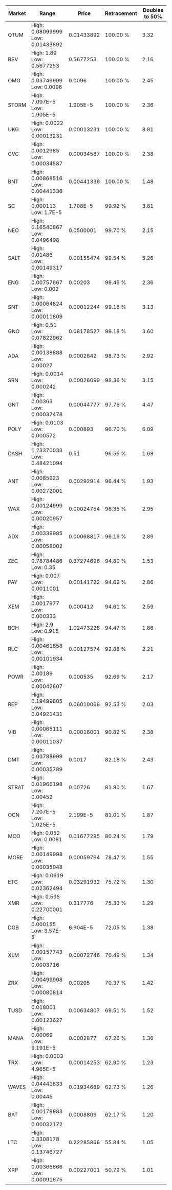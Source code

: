 | Market | Range | Price| Retracement | Doubles to 50% |
| --- | --- | --- | --- | --- |
| QTUM | High: 0.08099999<br />Low: 0.01433892 | 0.01433892 | 100.00 % | 3.32 |
| BSV | High: 1.89<br />Low: 0.5677253 | 0.5677253 | 100.00 % | 2.16 |
| OMG | High: 0.03749999<br />Low: 0.0096 | 0.0096 | 100.00 % | 2.45 |
| STORM | High: 7.097E-5<br />Low: 1.905E-5 | 1.905E-5 | 100.00 % | 2.36 |
| UKG | High: 0.0022<br />Low: 0.00013231 | 0.00013231 | 100.00 % | 8.81 |
| CVC | High: 0.0012985<br />Low: 0.00034587 | 0.00034587 | 100.00 % | 2.38 |
| BNT | High: 0.00868516<br />Low: 0.00441336 | 0.00441336 | 100.00 % | 1.48 |
| SC | High: 0.000113<br />Low: 1.7E-5 | 1.708E-5 | 99.92 % | 3.81 |
| NEO | High: 0.16540867<br />Low: 0.0496498 | 0.0500001 | 99.70 % | 2.15 |
| SALT | High: 0.01486<br />Low: 0.00149317 | 0.00155474 | 99.54 % | 5.26 |
| ENG | High: 0.00757667<br />Low: 0.002 | 0.00203 | 99.46 % | 2.36 |
| SNT | High: 0.00064824<br />Low: 0.00011809 | 0.00012244 | 99.18 % | 3.13 |
| GNO | High: 0.51<br />Low: 0.07822962 | 0.08178527 | 99.18 % | 3.60 |
| ADA | High: 0.00138888<br />Low: 0.00027 | 0.0002842 | 98.73 % | 2.92 |
| SRN | High: 0.0014<br />Low: 0.000242 | 0.00026099 | 98.36 % | 3.15 |
| GNT | High: 0.00363<br />Low: 0.00037478 | 0.00044777 | 97.76 % | 4.47 |
| POLY | High: 0.0103<br />Low: 0.000572 | 0.000893 | 96.70 % | 6.09 |
| DASH | High: 1.23370033<br />Low: 0.48421094 | 0.51 | 96.56 % | 1.68 |
| ANT | High: 0.0085923<br />Low: 0.00272001 | 0.00292914 | 96.44 % | 1.93 |
| WAX | High: 0.00124999<br />Low: 0.00020957 | 0.00024754 | 96.35 % | 2.95 |
| ADX | High: 0.00339985<br />Low: 0.00058002 | 0.00068817 | 96.16 % | 2.89 |
| ZEC | High: 0.78784486<br />Low: 0.35 | 0.37274696 | 94.80 % | 1.53 |
| PAY | High: 0.007<br />Low: 0.0011001 | 0.00141722 | 94.62 % | 2.86 |
| XEM | High: 0.0017977<br />Low: 0.000333 | 0.000412 | 94.61 % | 2.59 |
| BCH | High: 2.9<br />Low: 0.915 | 1.02473228 | 94.47 % | 1.86 |
| RLC | High: 0.00461858<br />Low: 0.00101934 | 0.00127574 | 92.88 % | 2.21 |
| POWR | High: 0.00189<br />Low: 0.00042807 | 0.000535 | 92.69 % | 2.17 |
| REP | High: 0.19499805<br />Low: 0.04921431 | 0.06010068 | 92.53 % | 2.03 |
| VIB | High: 0.00065111<br />Low: 0.00011037 | 0.00016001 | 90.82 % | 2.38 |
| DMT | High: 0.00788999<br />Low: 0.00035789 | 0.0017 | 82.18 % | 2.43 |
| STRAT | High: 0.01966198<br />Low: 0.00452 | 0.00726 | 81.90 % | 1.67 |
| OCN | High: 7.207E-5<br />Low: 1.025E-5 | 2.199E-5 | 81.01 % | 1.87 |
| MCO | High: 0.052<br />Low: 0.0081 | 0.01677295 | 80.24 % | 1.79 |
| MORE | High: 0.00149998<br />Low: 0.00035048 | 0.00059794 | 78.47 % | 1.55 |
| ETC | High: 0.0619<br />Low: 0.02362494 | 0.03291932 | 75.72 % | 1.30 |
| XMR | High: 0.595<br />Low: 0.22700001 | 0.317776 | 75.33 % | 1.29 |
| DGB | High: 0.000155<br />Low: 3.57E-5 | 6.904E-5 | 72.05 % | 1.38 |
| XLM | High: 0.00157743<br />Low: 0.0003716 | 0.00072746 | 70.49 % | 1.34 |
| ZRX | High: 0.00499908<br />Low: 0.00080814 | 0.00205 | 70.37 % | 1.42 |
| TUSD | High: 0.018001<br />Low: 0.00123627 | 0.00634807 | 69.51 % | 1.52 |
| MANA | High: 0.00069<br />Low: 9.191E-5 | 0.0002877 | 67.26 % | 1.36 |
| TRX | High: 0.0003<br />Low: 4.965E-5 | 0.00014253 | 62.90 % | 1.23 |
| WAVES | High: 0.04441833<br />Low: 0.00445 | 0.01934689 | 62.73 % | 1.26 |
| BAT | High: 0.00179983<br />Low: 0.00032172 | 0.0008809 | 62.17 % | 1.20 |
| LTC | High: 0.3308178<br />Low: 0.13746727 | 0.22285866 | 55.84 % | 1.05 |
| XRP | High: 0.00366666<br />Low: 0.00091675 | 0.00227001 | 50.79 % | 1.01 |
